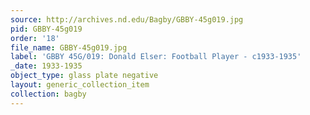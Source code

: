 ```yaml
---
source: http://archives.nd.edu/Bagby/GBBY-45g019.jpg
pid: GBBY-45g019
order: '18'
file_name: GBBY-45g019.jpg
label: 'GBBY 45G/019: Donald Elser: Football Player - c1933-1935'
_date: 1933-1935
object_type: glass plate negative
layout: generic_collection_item
collection: bagby
---
```

